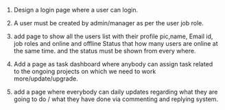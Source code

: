 1. Design a login page where a user can login.

2. A user must be created by admin/manager as per the user job role. 

3. add page to show all the users list with their profile pic,name, Email id, job roles and online and offline Status that how many users are online at the same time. and the status must be shown from every where.

4. Add a page as task dashboard where  anybody can assign task related to the ongoing projects on which we need to work more/update/upgrade.

5. add a page where everybody can daily updates regarding what they are going to do / what they have done via commenting and replying system. 